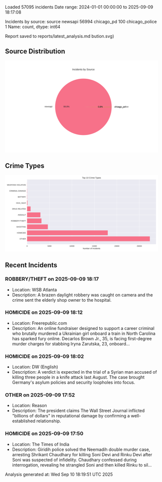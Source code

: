 
Loaded 57095 incidents
Date range: 2024-01-01 00:00:00 to 2025-09-09 18:17:08

Incidents by source:
source
newsapi           56994
chicago_pd          100
chicago_police        1
Name: count, dtype: int64

Report saved to reports/latest_analysis.md
bution.svg)

## Source Distribution
![Source Distribution](images/source_distribution.svg)

## Crime Types
![Crime Types](images/crime_types.svg)

## Recent Incidents

### ROBBERY/THEFT on 2025-09-09 18:17
- Location: WSB Atlanta
- Description: A brazen daylight robbery was caught on camera and the crime sent the elderly shop owner to the hospital.


### HOMICIDE on 2025-09-09 18:12
- Location: Freerepublic.com
- Description: An online fundraiser designed to support a career criminal who brutally murdered a Ukrainian girl onboard a train in North Carolina has sparked fury online. Decarlos Brown Jr., 35, is facing first-degree murder charges for stabbing Iryna Zarutska, 23, onboard…


### HOMICIDE on 2025-09-09 18:02
- Location: DW (English)
- Description: A verdict is expected in the trial of a Syrian man accused of killing three people in a knife attack last August. The case brought Germany's asylum policies and security loopholes into focus.


### OTHER on 2025-09-09 17:52
- Location: Reason
- Description: The president claims The Wall Street Journal inflicted "billions of dollars" in reputational damage by confirming a well-established relationship.


### HOMICIDE on 2025-09-09 17:50
- Location: The Times of India
- Description: Giridih police solved the Neemadih double murder case, arresting Shrikant Chaudhary for killing Soni Devi and Rinku Devi after Soni was suspected of infidelity. Chaudhary confessed during interrogation, revealing he strangled Soni and then killed Rinku to sil…

Analysis generated at: Wed Sep 10 18:19:51 UTC 2025
